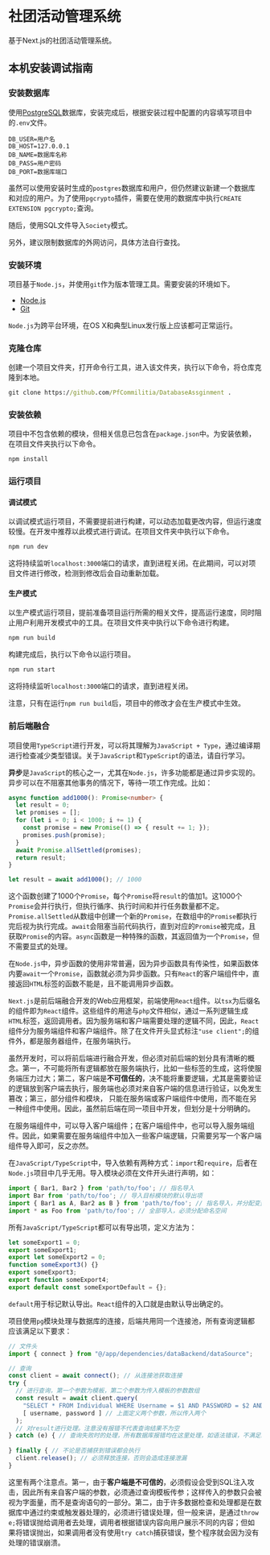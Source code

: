 # 社团活动管理系统

基于Next.js的社团活动管理系统。

## 本机安装调试指南

### 安装数据库

使用[PostgreSQL](#https://www.postgresql.org/)数据库，安装完成后，根据安装过程中配置的内容填写项目中的`.env`文件。

```
DB_USER=用户名
DB_HOST=127.0.0.1
DB_NAME=数据库名称
DB_PASS=用户密码
DB_PORT=数据库端口
```

虽然可以使用安装时生成的`postgres`数据库和用户，但仍然建议新建一个数据库和对应的用户。为了使用`pgcrypto`插件，需要在使用的数据库中执行`CREATE EXTENSION pgcrypto;`查询。

随后，使用SQL文件导入`Society`模式。

另外，建议限制数据库的外网访问，具体方法自行查找。

### 安装环境

项目基于`Node.js`，并使用`git`作为版本管理工具。需要安装的环境如下。

- [Node.js](#https://nodejs.org/en)
- [Git](#https://git-scm.com/)

`Node.js`为跨平台环境，在OS X和典型Linux发行版上应该都可正常运行。

### 克隆仓库

创建一个项目文件夹，打开命令行工具，进入该文件夹，执行以下命令，将仓库克隆到本地。

```cmd
git clone https://github.com/PfCommilitia/DatabaseAssginment .
```

### 安装依赖

项目中不包含依赖的模块，但相关信息已包含在`package.json`中。为安装依赖，在项目文件夹执行以下命令。

```cmd
npm install
```

### 运行项目

#### 调试模式

以调试模式运行项目，不需要提前进行构建，可以动态加载更改内容，但运行速度较慢。在开发中推荐以此模式进行调试。在项目文件夹中执行以下命令。

```cmd
npm run dev
```

这将持续监听`localhost:3000`端口的请求，直到进程关闭。在此期间，可以对项目文件进行修改，检测到修改后会自动重新加载。

#### 生产模式

以生产模式运行项目，提前准备项目运行所需的相关文件，提高运行速度，同时阻止用户利用开发模式中的工具。在项目文件夹中执行以下命令进行构建。

```cmd
npm run build
```

构建完成后，执行以下命令以运行项目。

```cmd
npm run start
```

这将持续监听`localhost:3000`端口的请求，直到进程关闭。

注意，只有在运行`npm run build`后，项目中的修改才会在生产模式中生效。

### 前后端融合

项目使用`TypeScript`进行开发，可以将其理解为`JavaScript + Type`，通过编译期进行检查减少类型错误。关于`JavaScript`和`TypeScript`的语法，请自行学习。



**异步**是`JavaScript`的核心之一，尤其在`Node.js`，许多功能都是通过异步实现的。异步可以在不阻塞其他事务的情况下，等待一项工作完成。比如：

```typescript
async function add1000(): Promise<number> {
  let result = 0;
  let promises = [];
  for (let i = 0; i < 1000; i += 1) {
    const promise = new Promise(() => { result += 1; });
    promises.push(promise);
  }
  await Promise.allSettled(promises);
  return result;
}

let result = await add1000(); // 1000
```

这个函数创建了1000个`Promise`，每个`Promise`将`result`的值加1。这1000个`Promise`会并行执行，但执行循序、执行时间和并行任务数量都不定。`Promise.allSettled`从数组中创建一个新的`Promise`，在数组中的`Promise`都执行完后视为执行完成。`await`会阻塞当前代码执行，直到对应的`Promise`被完成，且获取`Promise`的内容。`async`函数是一种特殊的函数，其返回值为一个`Promise`，但不需要显式的处理。

在`Node.js`中，异步函数的使用非常普遍，因为异步函数具有传染性，如果函数体内要`await`一个`Promise`，函数就必须为异步函数。只有`React`的客户端组件中，直接返回`HTML`标签的函数不能是，且不能调用异步函数。



`Next.js`是前后端融合开发的Web应用框架，前端使用`React`组件。以`tsx`为后缀名的组件即为`React`组件。这些组件的用途与`php`文件相似，通过一系列逻辑生成`HTML`标签，返回调用者。因为服务端和客户端需要处理的逻辑不同，因此，`React`组件分为服务端组件和客户端组件。除了在文件开头显式标注`"use client";`的组件外，都是服务器组件，在服务端执行。

虽然开发时，可以将前后端进行融合开发，但必须对前后端的划分具有清晰的概念。第一，不可能将所有逻辑都放在服务端执行，比如一些标签的生成，这将使服务端压力过大；第二，客户端是**不可信任的**，决不能将重要逻辑，尤其是需要验证的逻辑放到客户端去执行，服务端也必须对来自客户端的信息进行验证，以免发生篡改；第三，部分组件和模块， 只能在服务端或客户端组件中使用，而不能在另一种组件中使用。因此，虽然前后端在同一项目中开发，但划分是十分明确的。

在服务端组件中，可以导入客户端组件；在客户端组件中，也可以导入服务端组件。因此，如果需要在服务端组件中加入一些客户端逻辑，只需要另写一个客户端组件导入即可，反之亦然。



在`JavaScript/TypeScript`中，导入依赖有两种方式：`import`和`require`，后者在`Node.js`项目中几乎无用。导入模块必须在文件开头进行声明，如：

```typescript
import { Bar1, Bar2 } from 'path/to/foo'; // 指名导入
import Bar from 'path/to/foo'; // 导入目标模块的默认导出项
import { Bar1 as A, Bar2 as B } from 'path/to/foo'; // 指名导入，并分配变量名
import * as Foo from 'path/to/foo'; // 全部导入，必须分配命名空间
```

所有`JavaScript/TypeScript`都可以有导出项，定义方法为：

```typescript
let someExport1 = 0;
export someExport1;
export let someExport2 = 0;
function someExport3() {}
export someExport3;
export function someExport4;
export default const someExportDefault = {};
```

`default`用于标记默认导出。`React`组件的入口就是由默认导出确定的。



项目使用`pg`模块处理与数据库的连接，后端共用同一个连接池，所有查询逻辑都应该满足以下要求：

```typescript
// 文件头
import { connect } from "@/app/dependencies/dataBackend/dataSource";

// 查询
const client = await connect(); // 从连接池获取连接
try {
  // 进行查询，第一个参数为模板，第二个参数为传入模板的参数数组
  const result = await client.query(
    "SELECT * FROM Individual WHERE Username = $1 AND PASSWORD = $2 AND IsActive",
    [ username, password ] // 上面定义两个参数，所以传入两个
  );
  // 对result进行处理。注意没有报错不代表查询结果不为空
} catch (e) { // 查询失败时的处理，所有数据库报错均在这里处理，如语法错误，不满足约束，触发器报错等
  
} finally { // 不论是否捕获到错误都会执行
  client.release(); // 必须释放连接，否则会造成连接泄漏
}
```

这里有两个注意点。第一，由于**客户端是不可信的**，必须假设会受到SQL注入攻击，因此所有来自客户端的参数，必须通过查询模板传参；这样传入的参数只会被视为字面量，而不是查询语句的一部分。第二，由于许多数据检查和处理都是在数据库中通过约束或触发器处理的，必须进行错误处理，但一般来讲，是通过`throw e;`将错误抛给调用者去处理，调用者根据错误内容向用户展示不同的内容；但如果将错误抛出，如果调用者没有使用`try catch`捕获错误，整个程序就会因为没有处理的错误崩溃。
